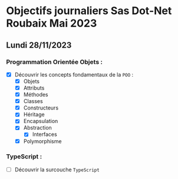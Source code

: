 # Objectifs journaliers Sas Dot-Net Roubaix Mai 2023

## Lundi 28/11/2023

### Programmation Orientée Objets :

- [x] Découvrir les concepts fondamentaux de la `POO` :
  - [x] Objets
  - [x] Attributs
  - [x] Méthodes
  - [x] Classes
  - [x] Constructeurs
  - [x] Héritage
  - [x] Encapsulation
  - [x] Abstraction
    - [x] Interfaces
  - [x] Polymorphisme

### TypeScript :

- [ ] Découvrir la surcouche `TypeScript`

